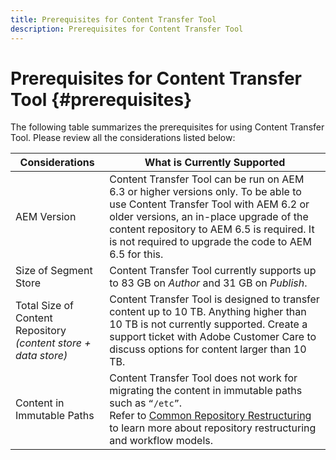```yaml
---
title: Prerequisites for Content Transfer Tool
description: Prerequisites for Content Transfer Tool
---
```

# Prerequisites for Content Transfer Tool {#prerequisites}

The following table summarizes the prerequisites for using Content Transfer Tool. Please review all the considerations listed below:

|Considerations|What is Currently Supported|
|--- |--- |
|AEM Version|Content Transfer Tool can be run on AEM 6.3 or higher versions only. To be able to use Content Transfer Tool with AEM 6.2 or older versions, an in-place upgrade of the content repository to AEM 6.5 is required. It is not required to upgrade the code to AEM 6.5 for this.|
|Size of Segment Store|Content Transfer Tool currently supports up to 83 GB on *Author* and 31 GB on *Publish*.|
|Total Size of Content Repository <br>*(content store + data store)*|Content Transfer Tool is designed to transfer content up to 10 TB. Anything higher than 10 TB is not currently supported. Create a support ticket with Adobe Customer Care to discuss options for content larger than 10 TB.|
|Content in Immutable Paths|Content Transfer Tool does not work for migrating the content in immutable paths such as `“/etc”`. <br>Refer to [Common Repository Restructuring](https://experienceleague.adobe.com/docs/experience-manager-64/deploying/restructuring/all-repository-restructuring-in-aem-6-4.html?lang=en#restructuring) to learn more about repository restructuring and workflow models.| 